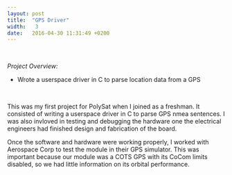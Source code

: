 ```yaml
---
layout: post
title:  "GPS Driver"
width:   3
date:   2016-04-30 11:31:49 +0200
---
```


<br>

*Project Overview:*

- Wrote a userspace driver in C to parse location data from a GPS

<br>


This was my first project for PolySat when I joined as a freshman. It consisted of writing a userspace driver in C to parse GPS nmea sentences. I was also invloved in testing and debugging the hardware one the electrical engineers had finished design and fabrication of the board.

Once the software and hardware were working properly, I worked with Aerospace Corp to test the module in their GPS simulator. This was important because our module was a COTS GPS with its CoCom limits disabled, so we had little information on its orbital performance.
